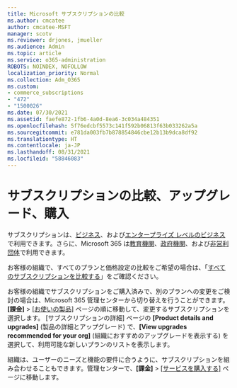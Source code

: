 ```yaml
---
title: Microsoft サブスクリプションの比較
ms.author: cmcatee
author: cmcatee-MSFT
manager: scotv
ms.reviewer: drjones, jmueller
ms.audience: Admin
ms.topic: article
ms.service: o365-administration
ROBOTS: NOINDEX, NOFOLLOW
localization_priority: Normal
ms.collection: Adm_O365
ms.custom:
- commerce_subscriptions
- "472"
- "1500026"
ms.date: 07/30/2021
ms.assetid: faefe872-1fb6-4a0d-8ea6-3c034a484351
ms.openlocfilehash: 5f76edcbf5573c141f592b06813f63b033262a5a
ms.sourcegitcommit: e781da003fb7b878854846cbe12b13b9dca8df92
ms.translationtype: HT
ms.contentlocale: ja-JP
ms.lasthandoff: 08/31/2021
ms.locfileid: "58846083"
---
```

# <a name="compare-upgrade-or-purchase-subscriptions"></a>サブスクリプションの比較、アップグレード、購入
  
サブスクリプションは、[ビジネス](https://www.microsoft.com/microsoft-365/business/compare-all-microsoft-365-business-products?tab=2&rtc=1)、および[エンタープライズ レベルのビジネス](https://www.microsoft.com/microsoft-365/enterprise/compare-office-365-plans?rtc=1)で利用できます。さらに、Microsoft 365 は[教育機関](https://www.microsoft.com/microsoft-365/academic/compare-office-365-education-plans?rtc=1&activetab=tab%3aprimaryr1)、[政府機関](https://www.microsoft.com/microsoft-365/government/compare-office-365-government-plans?rtc=1)、および[非営利団体](https://www.microsoft.com/microsoft-365/nonprofit/office-365-nonprofit-plans-and-pricing?&rtc=1&activetab=tab%3aprimaryr1)で利用できます。
  
お客様の組織で、すべてのプランと価格設定の比較をご希望の場合は、「[すべてのサブスクリプションを比較する](https://www.microsoft.com/microsoft-365/enterprise/compare-office-365-plans?rtc=1)」をご確認ください。
  
お客様の組織でサブスクリプションをご購入済みで、別のプランへの変更をご検討の場合は、Microsoft 365 管理センターから切り替えを行うことができます。 **[課金]** \> [[お使いの製品]](https://go.microsoft.com/fwlink/p/?linkid=842054) ページの順に移動して、変更するサブスクリプションを選択します。 [サブスクリプションの詳細] ページの **[Product details and upgrades]** (製品の詳細とアップグレード) で、**[View upgrades recommended for your org]** (組織におすすめのアップグレードを表示する) を選択して、利用可能な新しいプランのリストを表示します。
  
組織は、ユーザーのニーズと機能の要件に合うように、サブスクリプションを組み合わせることもできます。管理センターで、**[課金]** \> [[サービスを購入する]](https://go.microsoft.com/fwlink/p/?linkid=868433) ページに移動します。 
